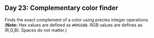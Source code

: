 ## Day 23: Complementary color finder
Finds the exact complement of a color using precies integer operations.
(**Note:** Hex values are defined as `#RRGGBB`. RGB values are defines as (R,G,B). Spaces do not matter.)